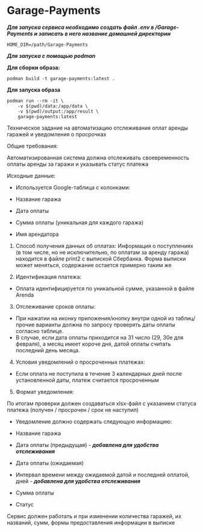# Garage-Payments

***Для запуска сервиса необходимо создать файл .env в /Garage-Payments и записать в него название домашней директории***

```
HOME_DIR=/path/Garage-Payments
```

***Для запуска с помощью podman***

**Для сборки образа:**
```
podman build -t garage-payments:latest .
```

**Для запуска образа**
```
podman run --rm -it \
    -v $(pwd)/data:/app/data \
    -v $(pwd)/output:/app/result \
    garage-payments:latest
```

Техническое задание на автоматизацию отслеживания оплат аренды гаражей и уведомления о просрочках

Общие требования:

Автоматизированная система должна отслеживать своевременность оплаты аренды за гаражи и указывать статус платежа

Исходные данные:

* Используется Google-таблица с колонками:

* Название гаража
* Дата оплаты
* Сумма оплаты (уникальная для каждого гаража)
* Имя арендатора




1. Способ получения данных об оплатах:
Информация о поступлениях (в том числе, но не исключительно, по оплатам за аренду гаража) находится в файле print2 c выпиской Сбербанка. Форма выписки может меняться, содержание остается примерно таким же

2. Идентификация платежа:

* Оплата идентифицируется по уникальной сумме, указанной в файле Arenda

3. Отслеживание сроков оплаты:

* При нажатии на иконку приложения/кнопку внутри одной из таблиц/прочие варианты должна по запросу проверять даты оплаты согласно таблице.
* В случае, если дата оплаты приходится на 31 число (29, 30е для февраля), а месяц имеет короче дня, датой оплаты считать последний день месяца.

4. Условия уведомлений о просроченных платежах:

* Если оплата не поступила в течение 3 календарных дней после установленной даты, платеж считается просроченным


5. Формат уведомления:

По итогам проверки должен создаваться xlsx-файл с указанием статуса платежа (получен / просрочен / срок не наступил)
* Уведомление должно содержать следующую информацию:

 * Название гаража
 * Дата оплаты (предыдущая) - ***добавлена для удобства отслеживания***
 * Дата оплаты (ожидаемая)
 * Интервал времени между ожидаемой датой и последней оплатой, дней - ***добавлена для удобства отслеживания***
 * Сумма оплаты
 * Статус

Сервис должен работать и при изменении количества гаражей, их названий, сумм, формы предоставления информации в выписке